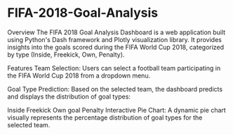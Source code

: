 # FIFA-2018-Goal-Analysis

Overview
The FIFA 2018 Goal Analysis Dashboard is a web application built using Python's Dash framework and Plotly visualization library. It provides insights into the goals scored during the FIFA World Cup 2018, categorized by type (Inside, Freekick, Own, Penalty).

Features
Team Selection: Users can select a football team participating in the FIFA World Cup 2018 from a dropdown menu.

Goal Type Prediction: Based on the selected team, the dashboard predicts and displays the distribution of goal types:

Inside
Freekick
Own goal
Penalty
Interactive Pie Chart: A dynamic pie chart visually represents the percentage distribution of goal types for the selected team.
